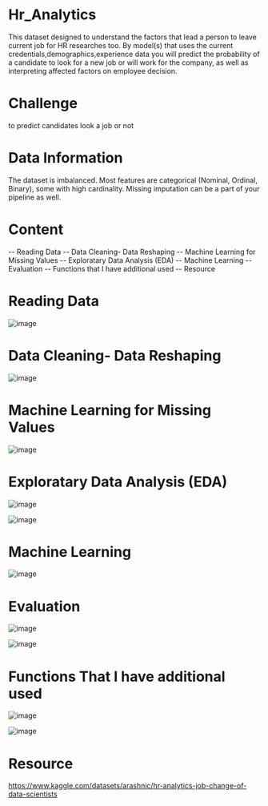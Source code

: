 # Hr_Analytics
This dataset designed to understand the factors that lead a person to leave current job for HR researches too. By model(s) that uses the current credentials,demographics,experience data you will predict the probability of a candidate to look for a new job or will work for the company, as well as interpreting affected factors on employee decision.
# Challenge
to predict candidates look a job or not

# Data Information
The dataset is imbalanced.
Most features are categorical (Nominal, Ordinal, Binary), some with high cardinality.
Missing imputation can be a part of your pipeline as well.

# Content
-- Reading Data
-- Data Cleaning- Data Reshaping
-- Machine Learning for Missing Values
-- Exploratary Data Analysis (EDA)
-- Machine Learning
-- Evaluation
-- Functions that I have additional used
-- Resource

# Reading Data
![image](https://github.com/NevzatTaha/Hr_Analytics/assets/108625825/13a44449-1723-43e9-8c32-aa681e44ea53)

# Data Cleaning- Data Reshaping
![image](https://github.com/NevzatTaha/Hr_Analytics/assets/108625825/40d55bd3-73f6-49ac-bc2c-be2c5c28095d)

# Machine Learning for Missing Values
![image](https://github.com/NevzatTaha/Hr_Analytics/assets/108625825/0ce65e92-9a7b-492f-9966-086c873f0754)

# Exploratary Data Analysis (EDA)
![image](https://github.com/NevzatTaha/Hr_Analytics/assets/108625825/cc14750d-c183-4b68-a728-42952f5cdcd9)


![image](https://github.com/NevzatTaha/Hr_Analytics/assets/108625825/6c80b1b9-920a-4a6a-aec6-8f484522bc53)

# Machine Learning
![image](https://github.com/NevzatTaha/Hr_Analytics/assets/108625825/56883815-fd43-46f7-8bfa-1ec61895dbf7)

# Evaluation

![image](https://github.com/NevzatTaha/Hr_Analytics/assets/108625825/93be29f1-d1af-4c3a-8756-ec7f1bb29be7)

![image](https://github.com/NevzatTaha/Hr_Analytics/assets/108625825/f4725657-fb6a-41ea-9c89-219be274acd9)

# Functions That I have additional used
![image](https://github.com/NevzatTaha/Hr_Analytics/assets/108625825/895856fa-694c-49bc-9984-fc89c1203aa8)


![image](https://github.com/NevzatTaha/Hr_Analytics/assets/108625825/8133043b-4f44-4739-9afd-1d9fe42d988f)


# Resource

https://www.kaggle.com/datasets/arashnic/hr-analytics-job-change-of-data-scientists








